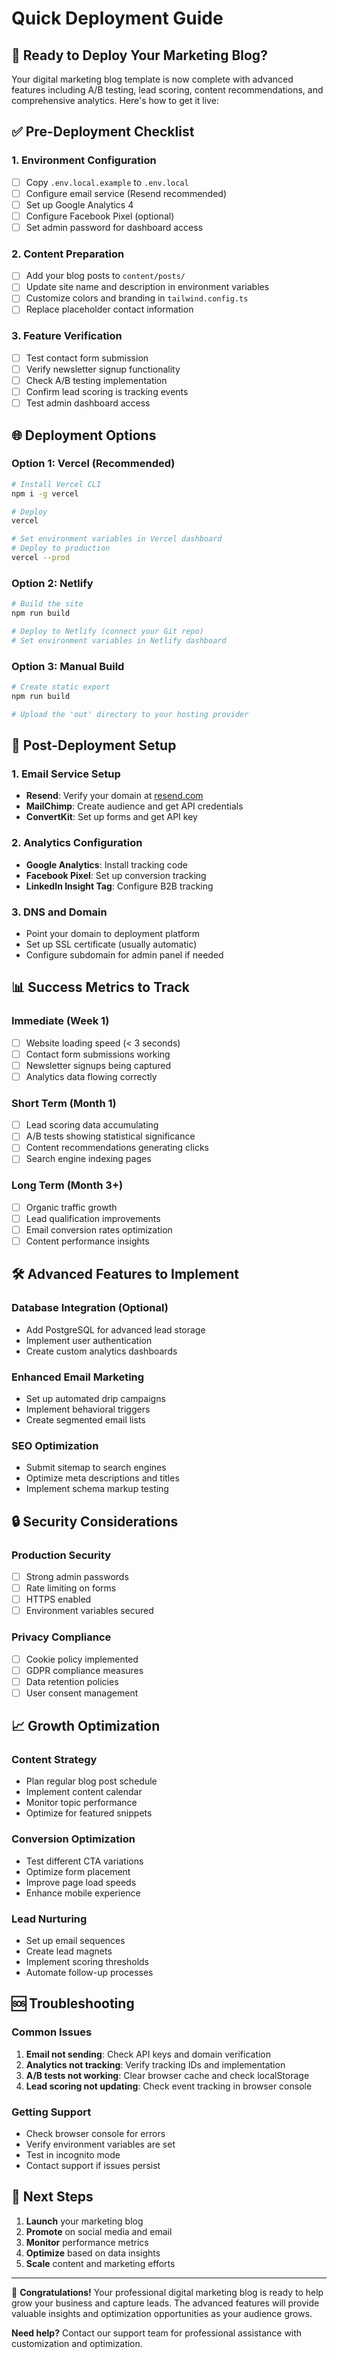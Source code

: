 # Quick Deployment Guide

## 🚀 Ready to Deploy Your Marketing Blog?

Your digital marketing blog template is now complete with advanced features including A/B testing, lead scoring, content recommendations, and comprehensive analytics. Here's how to get it live:

## ✅ Pre-Deployment Checklist

### 1. Environment Configuration
- [ ] Copy `.env.local.example` to `.env.local`
- [ ] Configure email service (Resend recommended)
- [ ] Set up Google Analytics 4
- [ ] Configure Facebook Pixel (optional)
- [ ] Set admin password for dashboard access

### 2. Content Preparation
- [ ] Add your blog posts to `content/posts/`
- [ ] Update site name and description in environment variables
- [ ] Customize colors and branding in `tailwind.config.ts`
- [ ] Replace placeholder contact information

### 3. Feature Verification
- [ ] Test contact form submission
- [ ] Verify newsletter signup functionality
- [ ] Check A/B testing implementation
- [ ] Confirm lead scoring is tracking events
- [ ] Test admin dashboard access

## 🌐 Deployment Options

### Option 1: Vercel (Recommended)
```bash
# Install Vercel CLI
npm i -g vercel

# Deploy
vercel

# Set environment variables in Vercel dashboard
# Deploy to production
vercel --prod
```

### Option 2: Netlify
```bash
# Build the site
npm run build

# Deploy to Netlify (connect your Git repo)
# Set environment variables in Netlify dashboard
```

### Option 3: Manual Build
```bash
# Create static export
npm run build

# Upload the 'out' directory to your hosting provider
```

## 🔧 Post-Deployment Setup

### 1. Email Service Setup
- **Resend**: Verify your domain at [resend.com](https://resend.com)
- **MailChimp**: Create audience and get API credentials
- **ConvertKit**: Set up forms and get API key

### 2. Analytics Configuration
- **Google Analytics**: Install tracking code
- **Facebook Pixel**: Set up conversion tracking
- **LinkedIn Insight Tag**: Configure B2B tracking

### 3. DNS and Domain
- Point your domain to deployment platform
- Set up SSL certificate (usually automatic)
- Configure subdomain for admin panel if needed

## 📊 Success Metrics to Track

### Immediate (Week 1)
- [ ] Website loading speed (< 3 seconds)
- [ ] Contact form submissions working
- [ ] Newsletter signups being captured
- [ ] Analytics data flowing correctly

### Short Term (Month 1)
- [ ] Lead scoring data accumulating
- [ ] A/B tests showing statistical significance
- [ ] Content recommendations generating clicks
- [ ] Search engine indexing pages

### Long Term (Month 3+)
- [ ] Organic traffic growth
- [ ] Lead qualification improvements
- [ ] Email conversion rates optimization
- [ ] Content performance insights

## 🛠️ Advanced Features to Implement

### Database Integration (Optional)
- Add PostgreSQL for advanced lead storage
- Implement user authentication
- Create custom analytics dashboards

### Enhanced Email Marketing
- Set up automated drip campaigns
- Implement behavioral triggers
- Create segmented email lists

### SEO Optimization
- Submit sitemap to search engines
- Optimize meta descriptions and titles
- Implement schema markup testing

## 🔒 Security Considerations

### Production Security
- [ ] Strong admin passwords
- [ ] Rate limiting on forms
- [ ] HTTPS enabled
- [ ] Environment variables secured

### Privacy Compliance
- [ ] Cookie policy implemented
- [ ] GDPR compliance measures
- [ ] Data retention policies
- [ ] User consent management

## 📈 Growth Optimization

### Content Strategy
- Plan regular blog post schedule
- Implement content calendar
- Monitor topic performance
- Optimize for featured snippets

### Conversion Optimization
- Test different CTA variations
- Optimize form placement
- Improve page load speeds
- Enhance mobile experience

### Lead Nurturing
- Set up email sequences
- Create lead magnets
- Implement scoring thresholds
- Automate follow-up processes

## 🆘 Troubleshooting

### Common Issues
1. **Email not sending**: Check API keys and domain verification
2. **Analytics not tracking**: Verify tracking IDs and implementation
3. **A/B tests not working**: Clear browser cache and check localStorage
4. **Lead scoring not updating**: Check event tracking in browser console

### Getting Support
- Check browser console for errors
- Verify environment variables are set
- Test in incognito mode
- Contact support if issues persist

## 🎯 Next Steps

1. **Launch** your marketing blog
2. **Promote** on social media and email
3. **Monitor** performance metrics
4. **Optimize** based on data insights
5. **Scale** content and marketing efforts

---

🎉 **Congratulations!** Your professional digital marketing blog is ready to help grow your business and capture leads. The advanced features will provide valuable insights and optimization opportunities as your audience grows.

**Need help?** Contact our support team for professional assistance with customization and optimization.
